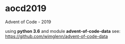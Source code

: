 # aocd2019
Advent of Code - 2019

using **python 3.6** and module **advent-of-code-data** see: https://github.com/wimglenn/advent-of-code-data

